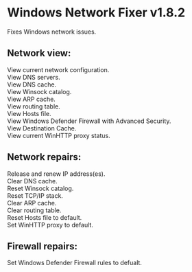# Windows Network Fixer v1.8.2
Fixes Windows network issues.

## Network view:
View current network configuration.  
View DNS servers.  
View DNS cache.  
View Winsock catalog.  
View ARP cache.  
View routing table.  
View Hosts file.  
View Windows Defender Firewall with Advanced Security.  
View Destination Cache.  
View current WinHTTP proxy status.

## Network repairs:
Release and renew IP address(es).  
Clear DNS cache.  
Reset Winsock catalog.  
Reset TCP/IP stack.  
Clear ARP cache.  
Clear routing table.  
Reset Hosts file to default.  
Set WinHTTP proxy to default.

## Firewall repairs:
Set Windows Defender Firewall rules to defualt.
